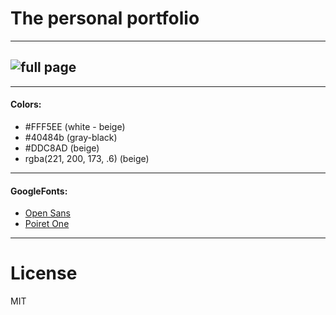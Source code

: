 # The personal portfolio
---
![full page](https://pbs.twimg.com/media/C7IxMKTX4AEUu4I.jpg:large)
---
---
#### Colors:
* #FFF5EE (white - beige)
* #40484b (gray-black)
* #DDC8AD (beige)
* rgba(221, 200, 173, .6) (beige)
---
#### GoogleFonts: 
* [Open Sans](https://fonts.google.com/specimen/Open+Sans)
* [Poiret One](https://fonts.google.com/specimen/Poiret+One)
---
# License
MIT
